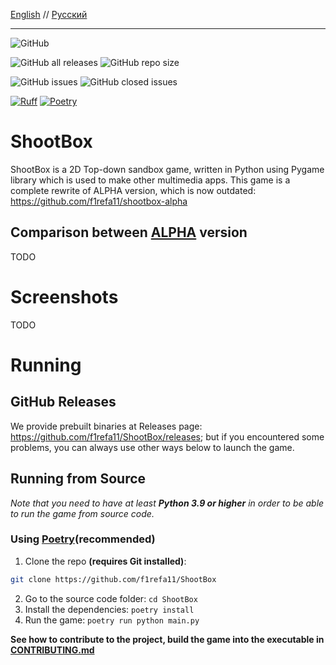 <ins>English</ins> // [Русский](README-ru.md)
<hr>

![GitHub](https://img.shields.io/github/license/f1refa11/shootbox?style=for-the-badge)<br>

![GitHub all releases](https://img.shields.io/github/downloads/f1refa11/shootbox/total?style=for-the-badge)
![GitHub repo size](https://img.shields.io/github/repo-size/f1refa11/shootbox?style=for-the-badge)

![GitHub issues](https://img.shields.io/github/issues/f1refa11/shootbox?color=1fc482&style=for-the-badge)
![GitHub closed issues](https://img.shields.io/github/issues-closed/f1refa11/ShootBox?style=for-the-badge&color=533bb8)


[![Ruff](https://img.shields.io/endpoint?url=https://raw.githubusercontent.com/astral-sh/ruff/main/assets/badge/v2.json&style=for-the-badge)](https://github.com/astral-sh/ruff)
[![Poetry](https://img.shields.io/endpoint?url=https://python-poetry.org/badge/v0.json&style=for-the-badge)](https://python-poetry.org/)
# ShootBox
ShootBox is a 2D Top-down sandbox game, written in Python using Pygame library which is used to make other multimedia apps. This game is a complete rewrite of ALPHA version, which is now outdated: https://github.com/f1refa11/shootbox-alpha

## Comparison between [ALPHA](https://github.com/f1refa11/shootbox-alpha) version
TODO

# Screenshots
TODO

# Running
## GitHub Releases
We provide prebuilt binaries at Releases page: https://github.com/f1refa11/ShootBox/releases; but if you encountered some problems, you can always use other ways below to launch the game.

## Running from Source
*Note that you need to have at least **Python 3.9 or higher** in order to be able to run the game from source code.*

### Using [Poetry](https://python-poetry.org/)(recommended)
1. Clone the repo **(requires Git installed)**:
```sh
git clone https://github.com/f1refa11/ShootBox
```
2. Go to the source code folder: `cd ShootBox`
3. Install the dependencies: `poetry install`
4. Run the game: `poetry run python main.py`

**See how to contribute to the project, build the game into the executable in [CONTRIBUTING.md](CONTRIBUTING.md)**